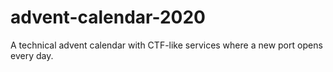 # advent-calendar-2020
A technical advent calendar with CTF-like services where a new port opens every day.
